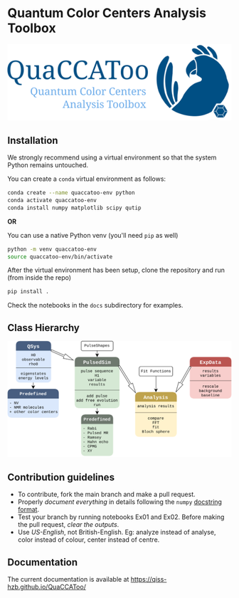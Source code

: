 # Quantum Color Centers Analysis Toolbox
![Logo](./docs/QuaCCAToo_logo.svg)

## Installation
We strongly recommend using a virtual environment so that the system Python remains untouched.

You can create a `conda` virtual environment as follows:

```sh
conda create --name quaccatoo-env python
conda activate quaccatoo-env
conda install numpy matplotlib scipy qutip
```
**OR**

You can use a native Python venv (you'll need `pip` as well)

``` sh
python -m venv quaccatoo-env
source quaccatoo-env/bin/activate
```

After the virtual environment has been setup, clone the repository and run (from inside the repo) 

``` sh
pip install .
```

Check the notebooks in the `docs` subdirectory for examples.

## Class Hierarchy

![Class diagram](./docs/class_diagram.svg)


## Contribution guidelines
- To contribute, fork the main branch and make a pull request.
- Properly _document everything_ in details following the `numpy` [docstring format](https://numpydoc.readthedocs.io/en/latest/format.html#docstring-standard).
- Test your branch by running notebooks Ex01 and Ex02. Before making the pull request, _clear the outputs_.
- Use _US-English_, not British-English. Eg: analyze instead of analyse, color instead of colour, center instead of centre.

## Documentation
The current documentation is available at https://qiss-hzb.github.io/QuaCCAToo/
